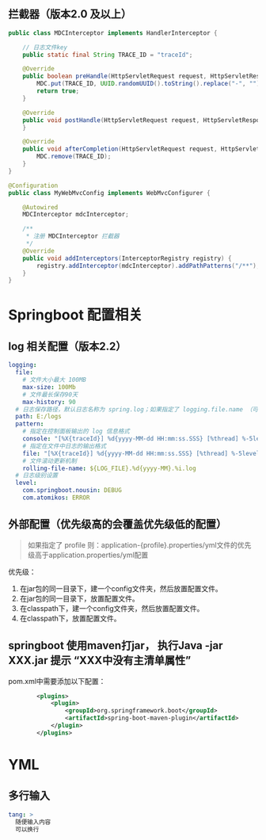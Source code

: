 
## 拦截器（版本2.0 及以上）

```java
public class MDCInterceptor implements HandlerInterceptor {

    // 日志文件key
    public static final String TRACE_ID = "traceId";

    @Override
    public boolean preHandle(HttpServletRequest request, HttpServletResponse response, Object handler) throws Exception {
        MDC.put(TRACE_ID, UUID.randomUUID().toString().replace("-", "").substring(0, 6));
        return true;
    }

    @Override
    public void postHandle(HttpServletRequest request, HttpServletResponse response, Object handler, ModelAndView modelAndView) throws Exception {
    }

    @Override
    public void afterCompletion(HttpServletRequest request, HttpServletResponse response, Object handler, Exception ex) throws Exception {
        MDC.remove(TRACE_ID);
    }
}

@Configuration
public class MyWebMvcConfig implements WebMvcConfigurer {

    @Autowired
    MDCInterceptor mdcInterceptor;

    /**
     * 注册 MDCInterceptor 拦截器
     */
    @Override
    public void addInterceptors(InterceptorRegistry registry) {
        registry.addInterceptor(mdcInterceptor).addPathPatterns("/**"); //所有路径都被拦截
    }
}
```

# Springboot 配置相关
## log 相关配置（版本2.2）
```yaml
logging:
  file:
    # 文件大小最大 100MB
    max-size: 100Mb
    # 文件最长保存90天
    max-history: 90
  # 日志保存路径，默认日志名称为 spring.log；如果指定了 logging.file.name （可以用绝对路径）则，该配置失效
  path: E:/logs
  pattern:
    # 指定在控制面板输出的 log 信息格式
    console: "[%X{traceId}] %d{yyyy-MM-dd HH:mm:ss.SSS} [%thread] %-5level %logger: %msg%n"
    # 指定在文件中日志的输出格式
    file: "[%X{traceId}] %d{yyyy-MM-dd HH:mm:ss.SSS} [%thread] %-5level %logger: %msg%n"
    # 文件滚动更新机制
    rolling-file-name: ${LOG_FILE}.%d{yyyy-MM}.%i.log
  # 日志级别设置
  level:
    com.springboot.nousin: DEBUG
    com.atomikos: ERROR
```

## 外部配置（优先级高的会覆盖优先级低的配置）
> 如果指定了 profile 则：application-{profile}.properties/yml文件的优先级高于application.properties/yml配置

优先级：
1. 在jar包的同一目录下，建一个config文件夹，然后放置配置文件。
2. 在jar包的同一目录下，放置配置文件。
3. 在classpath下，建一个config文件夹，然后放置配置文件。
4. 在classpath下，放置配置文件。


## springboot 使用maven打jar， 执行Java -jar XXX.jar 提示 “XXX中没有主清单属性”
pom.xml中需要添加以下配置：
```xml
        <plugins>
            <plugin>
                <groupId>org.springframework.boot</groupId>
                <artifactId>spring-boot-maven-plugin</artifactId>
            </plugin>
        </plugins>
```

# YML
## 多行输入
```yaml
tang: >
  随便输入内容
  可以换行
```
